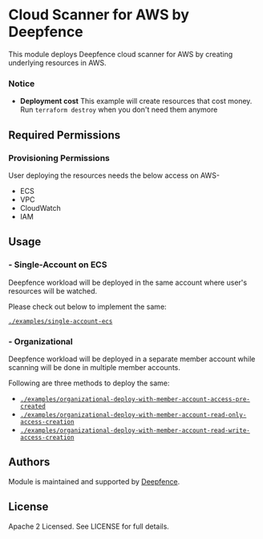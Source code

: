 # Cloud Scanner for AWS by Deepfence

This module deploys Deepfence cloud scanner for AWS by creating underlying resources in AWS.

### Notice

* **Deployment cost** This example will create resources that cost money.<br/>Run `terraform destroy` when you don't need them anymore

## Required Permissions

### Provisioning Permissions

User deploying the resources needs the below access on AWS-
- ECS 
- VPC 
- CloudWatch
- IAM

## Usage

### - Single-Account on ECS

Deepfence workload will be deployed in the same account where user's resources will be watched.

Please check out below to implement the same:

[`./examples/single-account-ecs`](https://github.com/deepfence/terraform-aws-cloud-scanner/tree/main/examples/single-account-ecs)

### - Organizational

Deepfence workload will be deployed in a separate member account while scanning will be done in multiple member accounts. 

Following are three methods to deploy the same: 

- [`./examples/organizational-deploy-with-member-account-access-pre-created`](https://github.com/deepfence/terraform-aws-cloud-scanner/tree/main/examples/organizational-deploy-with-member-account-access-pre-created)
- [`./examples/organizational-deploy-with-member-account-read-only-access-creation`](https://github.com/deepfence/terraform-aws-cloud-scanner/tree/main/examples/organizational-deploy-with-member-account-read-only-access-creation)
- [`./examples/organizational-deploy-with-member-account-read-write-access-creation`](https://github.com/deepfence/terraform-aws-cloud-scanner/tree/main/examples/organizational-deploy-with-member-account-read-write-access-creation)

## Authors

Module is maintained and supported by [Deepfence](https://deepfence.io/).

## License

Apache 2 Licensed. See LICENSE for full details.

